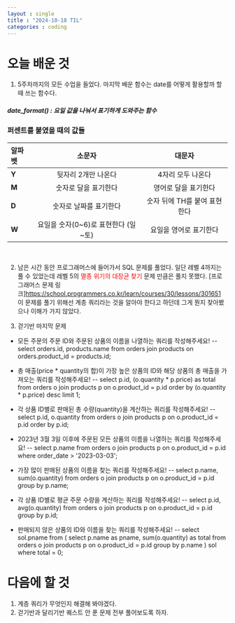```yaml
---
layout : single
title : "2024-10-18 TIL"
categories : coding
---
```



# 오늘 배운 것 

1. 5주차까지의 모든 수업을 들었다. 마지막 배운 함수는 date를 어떻게 활용할까 할 때 쓰는 함수다.<br>
##### date_format() : 요일 값을 나눠서 표기하게 도와주는 함수

### 퍼센트를 붙였을 때의 값들

|알파벳|소문자|대문자| 
|:----|:----------------:|:-----------------:|
|**Y**|뒷자리 2개만 나온다|4자리 모두 나온다|
|**M**|숫자로 달을 표기한다|영어로 달을 표기한다|
|**D**|숫자로 날짜를 표기한다|숫자 뒤에 TH를 붙여 표현한다|
|**W**|요일을 숫자(0~6)로 표현한다 (일~토)|요일을 영어로 표기한다|



<br>

2. 남은 시간 동안 프로그래머스에 들어가서 SQL 문제를 풀었다. 일단 레벨 4까지는 풀 수 있었는데
레벨 5의 <span style="color:red">멸종 위기의 대장균 찾기</span> 문제 만큼은 풀지 못했다.
[프로그래머스 문제 링크]<https://school.programmers.co.kr/learn/courses/30/lessons/301651> <br>
이 문제를 풀기 위해선 계층 쿼리라는 것을 알아야 한다고 하던데 그게 뭔지 찾아봤으나 이해가 가지 않았다.

3. 걷기반 마지막 문제
- 모든 주문의 주문 ID와 주문된 상품의 이름을 나열하는 쿼리를 작성해주세요!
-- select orders.id, products.name from orders
join products
on orders.product_id = products.id;

- 총 매출(price * quantity의 합)이 가장 높은 상품의 ID와 해당 상품의 총 매출을 가져오는 쿼리를 작성해주세요!
-- select p.id, (o.quantity * p.price) as total  from orders o
join products p
on o.product_id = p.id
order by (o.quantity * p.price) desc
limit 1;

- 각 상품 ID별로 판매된 총 수량(quantity)을 계산하는 쿼리를 작성해주세요!
-- select p.id, o.quantity from orders o
join products p
on o.product_id = p.id
order by p.id;


- 2023년 3월 3일 이후에 주문된 모든 상품의 이름을 나열하는 쿼리를 작성해주세요!
-- select p.name 
from orders o
join products p
on o.product_id = p.id
where order_date > '2023-03-03';

- 가장 많이 판매된 상품의 이름을 찾는 쿼리를 작성해주세요!
-- select p.name, sum(o.quantity)
from orders o
join products p
on o.product_id = p.id
group by p.name;

- 각 상품 ID별로 평균 주문 수량을 계산하는 쿼리를 작성해주세요!
-- select p.id, avg(o.quantity)
from orders o
join products p
on o.product_id = p.id
group by p.id;

- 판매되지 않은 상품의 ID와 이름을 찾는 쿼리를 작성해주세요!
-- select sol.pname
from 
(
select p.name as pname, sum(o.quantity) as total
from orders o
join products p
on o.product_id = p.id
group by p.name
) sol
where total = 0;

# 다음에 할 것
1. 계층 쿼리가 무엇인지 해결해 봐야겠다.
2. 걷기반과 달리기반 퀘스트 안 푼 문제 전부 풀어보도록 하자.
